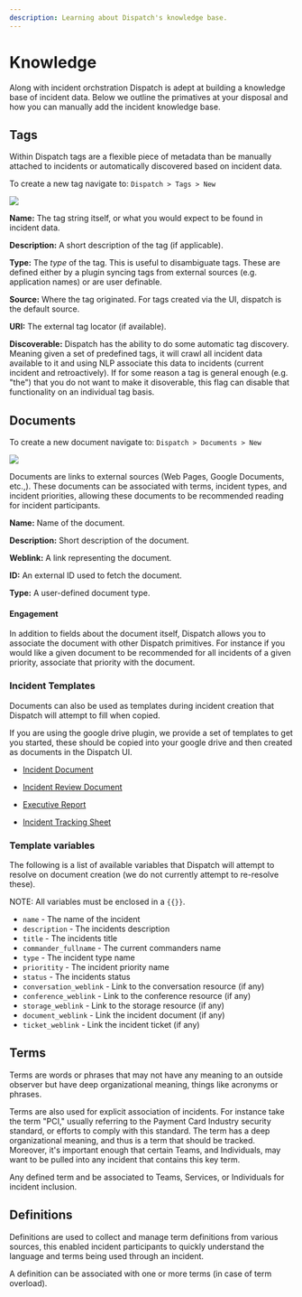 ```yaml
---
description: Learning about Dispatch's knowledge base.
---
```


# Knowledge

Along with incident orchstration Dispatch is adept at building a knowledge base of incident data. Below we outline the primatives at your disposal and how you can manually add the incident knowledge base.

## Tags

Within Dispatch tags are a flexible piece of metadata than be manually attached to incidents or automatically discovered based on incident data.

To create a new tag navigate to: `Dispatch > Tags > New`

![](../../.gitbook/assets/admin-ui-knowledge-tags.png)

**Name:** The tag string itself, or what you would expect to be found in incident data.

**Description:** A short description of the tag (if applicable).

**Type:** The _type_ of the tag. This is useful to disambiguate tags. These are defined either by a plugin syncing tags from external sources (e.g. application names) or are user definable.

**Source:** Where the tag originated. For tags created via the UI, dispatch is the default source.

**URI:** The external tag locator (if available).

**Discoverable:** Dispatch has the ability to do some automatic tag discovery. Meaning given a set of predefined tags, it will crawl all incident data available to it and using NLP associate this data to incidents (current incident and retroactively). If for some reason a tag is general enough (e.g. "the") that you do not want to make it disoverable, this flag can disable that functionality on an individual tag basis.

## Documents

To create a new document navigate to: `Dispatch > Documents > New`

![](../../.gitbook/assets/admin-ui-knowledge-documents.png)

Documents are links to external sources \(Web Pages, Google Documents, etc.,\). These documents can be associated with terms, incident types, and incident priorities, allowing these documents to be recommended reading for incident participants.

**Name:** Name of the document.

**Description:** Short description of the document.

**Weblink:** A link representing the document.

**ID:** An external ID used to fetch the document.

**Type:** A user-defined document type.

#### Engagement

In addition to fields about the document itself, Dispatch allows you to associate the document with other Dispatch primitives. For instance if you would like a given document to be recommended for all incidents of a given priority, associate that priority with the document.

### Incident Templates

Documents can also be used as templates during incident creation that Dispatch will attempt to fill when copied.

If you are using the google drive plugin, we provide a set of templates to get you started, these should be copied into your google drive and then created as documents in the Dispatch UI.

- [Incident Document](https://docs.google.com/document/d/1fv--CrGpWJJ4nyPR0N0hq4JchHJPuqsXN4azE9CGQiE)

- [Incident Review Document](https://docs.google.com/document/d/1-VwcEpVVdymoojdUg9e5XP8QGam0-B5Djxh-guuPpEc)

- [Executive Report](https://docs.google.com/document/d/1dab6k14p5ageo5B_d1YlB_zS9hMGHDMXy9RUbIZous4)

- [Incident Tracking Sheet](https://docs.google.com/spreadsheets/d/1Odk4KlL7uMF_yd7OvTOCaPWmtTA_WzFBIA4lMeU5cGY)

### Template variables

The following is a list of available variables that Dispatch will attempt to resolve on document creation (we do not currently attempt to re-resolve these).

NOTE: All variables must be enclosed in a `{{}}`.

- `name` - The name of the incident
- `description` - The incidents description
- `title` - The incidents title
- `commander_fullname` - The current commanders name
- `type` - The incident type name
- `prioritity` - The incident priority name
- `status` - The incidents status
- `conversation_weblink` - Link to the conversation resource (if any)
- `conference_weblink` - Link to the conference resource (if any)
- `storage_weblink` - Link to the storage resource (if any)
- `document_weblink` - Link the incident document (if any)
- `ticket_weblink` - Link the incident ticket (if any)

## Terms

Terms are words or phrases that may not have any meaning to an outside observer but have deep organizational meaning, things like acronyms or phrases.

Terms are also used for explicit association of incidents. For instance take the term "PCI," usually referring to the Payment Card Industry security standard, or efforts to comply with this standard. The term has a deep organizational meaning, and thus is a term that should be tracked. Moreover, it's important enough that certain Teams, and Individuals, may want to be pulled into any incident that contains this key term.

Any defined term and be associated to Teams, Services, or Individuals for incident inclusion.

## Definitions

Definitions are used to collect and manage term definitions from various sources, this enabled incident participants to quickly understand the language and terms being used through an incident.

A definition can be associated with one or more terms \(in case of term overload\).

